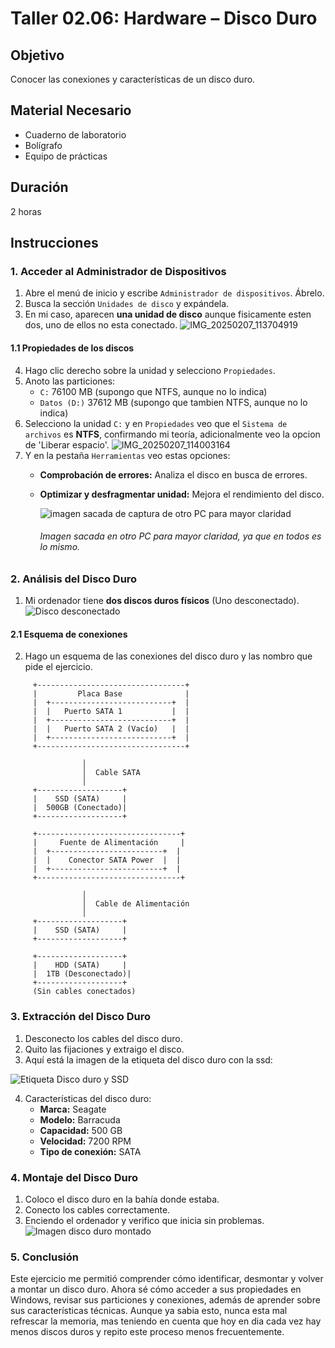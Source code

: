 # Taller 02.06: Hardware – Disco Duro

## Objetivo
Conocer las conexiones y características de un disco duro.

## Material Necesario
- Cuaderno de laboratorio
- Bolígrafo
- Equipo de prácticas

## Duración
2 horas

## Instrucciones

### 1. Acceder al Administrador de Dispositivos
1. Abre el menú de inicio y escribe `Administrador de dispositivos`. Ábrelo.
2. Busca la sección `Unidades de disco` y expándela.
3. En mi caso, aparecen **una unidad de disco** aunque fisicamente esten dos, uno de ellos no esta conectado.
![IMG_20250207_113704919](https://github.com/user-attachments/assets/e3dbe9ae-eb3e-4dbe-b86d-280ea67e215f)

#### 1.1 Propiedades de los discos
4. Hago clic derecho sobre la unidad y selecciono `Propiedades`.
5. Anoto las particiones:
   - `C:` 76100 MB (supongo que NTFS, aunque no lo indica)
   - `Datos (D:)` 37612 MB (supongo que tambien NTFS, aunque no lo indica)
7. Selecciono la unidad `C:` y en `Propiedades` veo que el `Sistema de archivos` es **NTFS**, confirmando mi teoría, adicionalmente veo la opcion de 'Liberar espacio'.
   ![IMG_20250207_114003164](https://github.com/user-attachments/assets/da0f0478-fded-4a5d-8a7b-9fd0422024ee)
9. Y en la pestaña `Herramientas` veo estas opciones:
   - **Comprobación de errores:** Analiza el disco en busca de errores.
   - **Optimizar y desfragmentar unidad:** Mejora el rendimiento del disco.

     ![imagen sacada de captura de otro PC para mayor claridad](https://github.com/user-attachments/assets/2f85ca20-30a2-48e7-a10e-950e7a13af12)
     ###### Imagen sacada en otro PC para mayor claridad, ya que en todos es lo mismo.


### 2. Análisis del Disco Duro
1. Mi ordenador tiene **dos discos duros físicos** (Uno desconectado).
![Disco desconectado](https://github.com/user-attachments/assets/ff444f70-9c67-4a10-b291-d7f1e9db709d)



#### 2.1 Esquema de conexiones
2. Hago un esquema de las conexiones del disco duro y las nombro que pide el ejercicio.

```
     +---------------------------------+
     |         Placa Base              |
     |  +---------------------------+  |
     |  |   Puerto SATA 1           |  |
     |  +---------------------------+  |
     |  |   Puerto SATA 2 (Vacío)   |  |
     |  +---------------------------+  |
     +---------------------------------+

                │  
                │  Cable SATA  
                │  
     +-------------------+
     |    SSD (SATA)     |
     |  500GB (Conectado)|
     +-------------------+

     +--------------------------------+
     |     Fuente de Alimentación     |
     |  +-------------------------+  |
     |  |    Conector SATA Power  |  |
     |  +-------------------------+  |
     +--------------------------------+

                │  
                │  Cable de Alimentación  
                │  
     +-------------------+
     |    SSD (SATA)     |
     +-------------------+

     +-------------------+
     |    HDD (SATA)     |
     |  1TB (Desconectado)|
     +-------------------+
     (Sin cables conectados)
```

### 3. Extracción del Disco Duro
1. Desconecto los cables del disco duro.
2. Quito las fijaciones y extraigo el disco.
3. Aquí está la imagen de la etiqueta del disco duro con la ssd:

![Etiqueta Disco duro y SSD](https://github.com/user-attachments/assets/e1b4db1b-4871-4ad6-a086-94db2d402cd5)


4. Características del disco duro:
   - **Marca:** Seagate
   - **Modelo:** Barracuda
   - **Capacidad:** 500 GB
   - **Velocidad:** 7200 RPM
   - **Tipo de conexión:** SATA

### 4. Montaje del Disco Duro
1. Coloco el disco duro en la bahía donde estaba.
2. Conecto los cables correctamente.
3. Enciendo el ordenador y verifico que inicia sin problemas.
![Imagen disco duro montado](https://github.com/user-attachments/assets/6e833722-2897-4ffc-972d-6497d08f8b72)


### 5. Conclusión
Este ejercicio me permitió comprender cómo identificar, desmontar y volver a montar un disco duro. Ahora sé cómo acceder a sus propiedades en Windows, revisar sus particiones y conexiones, además de aprender sobre sus características técnicas.
Aunque ya sabia esto, nunca esta mal refrescar la memoria, mas teniendo en cuenta que hoy en dia cada vez hay menos discos duros y repito este proceso menos frecuentemente.
